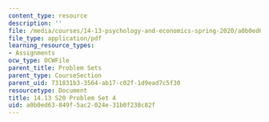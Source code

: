 ```yaml
---
content_type: resource
description: ''
file: /media/courses/14-13-psychology-and-economics-spring-2020/a0b0ed63849f5ac2024e31b0f238c82f_MIT14_13s20_pset4.pdf
file_type: application/pdf
learning_resource_types:
- Assignments
ocw_type: OCWFile
parent_title: Problem Sets
parent_type: CourseSection
parent_uid: 731831b3-3564-ab17-c02f-1d9ead7c5f30
resourcetype: Document
title: 14.13 S20 Problem Set 4
uid: a0b0ed63-849f-5ac2-024e-31b0f238c82f
---
```

